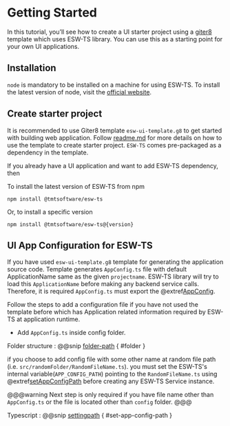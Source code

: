 # Getting Started

In this tutorial, you’ll see how to create a UI starter project using a [giter8](http://www.foundweekends.org/giter8/)
template which uses ESW-TS library. You can use this as a starting point for your own UI applications.

## Installation

`node` is mandatory to be installed on a machine for using ESW-TS. To install the latest version of node, visit the
[official website](https://nodejs.org/en/).

## Create starter project

It is recommended to use Giter8 template `esw-ui-template.g8` to get started with building web application.
Follow [readme.md](https://github.com/tmtsoftware/esw-ui-template.g8/blob/master/README.md) for more details on how to
use the template to create starter project. `ESW-TS` comes pre-packaged as a dependency in the template.

If you already have a UI application and want to add ESW-TS dependency, then

To install the latest version of ESW-TS from npm

`npm install @tmtsoftware/esw-ts`

Or, to install a specific version

`npm install @tmtsoftware/esw-ts@{version}`

## UI App Configuration for ESW-TS

If you have used `esw-ui-template.g8` template for generating the application source code. Template generates `AppConfig.ts` file with default ApplicationName same as the given `projectname`.
ESW-TS library will try to load this `ApplicationName` before making any backend service calls.
Therefore, it is required `AppConfig.ts` must export the @extref[AppConfig](ts-docs:modules/models.html#appconfig).

Follow the steps to add a configuration file if you have not used the template before
which has Application related information required by ESW-TS at application runtime.

- Add `AppConfig.ts` inside config folder.

Folder structure
:   @@snip [folder-path](../../../../example/src/documentation/common/AppPath.tsx) { #folder }

if you choose to add config file with some other name at random file path (i.e. `src/randomFolder/RandomFileName.ts`).
you must set the ESW-TS's internal variable(`APP_CONFIG_PATH`) pointing to the `RandomFileName.ts` using @extref[setAppConfigPath](ts-docs:modules/config.html#setappconfigpath) before creating any ESW-TS Service instance.

@@@warning
Next step is only required if you have file name other than `AppConfig.ts` or the file is located other than `config` folder.
@@@

Typescript
:   @@snip [settingpath](../../../../example/src/documentation/common/AppPath.tsx) { #set-app-config-path }

